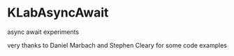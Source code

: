 # KLabAsyncAwait

async await experiments

very thanks to Daniel Marbach and Stephen Cleary for some code examples
